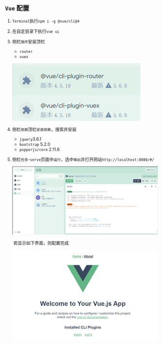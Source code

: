 ## `Vue` 配置

1. `Terminal`执行`npm i -g @vue/cli@4`

2. 在自定目录下执行`vue ui`

3. 侧栏`插件`安装顶栏

   - `router` 
   - `vuex`

   ![image-20220830182959562](pics/image-20220830182959562.png)

4. 侧栏`依赖`顶栏`安装依赖`，搜索并安装

   - `jquery`3.6.1
   - `bootstrap` 5.2.0
   - `popperjs/core` 2.11.6

5. 侧栏`任务`-`serve`页面中`运行`，选中`输出`并打开网站`http://localhost:8080/#/`

   ![image-20220830183637771](pics/image-20220830183637771.png)
   
   ​	若显示如下界面，则配置完成
   
   ![image-20220830184050960](pics/image-20220830184050960.png)